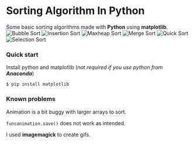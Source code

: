 # Sorting Algorithm In Python
Some basic sorting algorithms made with **Python** using **matplotlib**.
![Bubble Sort](https://imgur.com/wZwVkok.gif)
![Insertion Sort](https://imgur.com/9jo5789.gif)
![Maxheap Sort](https://imgur.com/UQfbk2j.gif)
![Merge Sort](https://imgur.com/lXgdsP2.gif)
![Quick Sort](https://imgur.com/2Qwb3io.gif)
![Selection Sort](https://imgur.com/89hPaO1.gif)
### Quick start
Install python and matplotlib (_not required if you use python from **Anaconda**_)

`$ pip install matplotlib`
### Known problems
Animation is a bit buggy with larger arrays to sort.

`funcanimation.save()` does not work as intended.

I used **imagemagick** to create gifs.